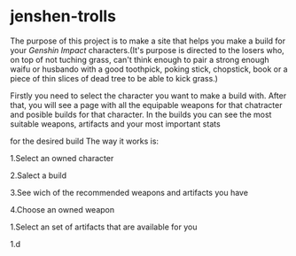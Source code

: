 # jenshen-trolls
The purpose of this project is to make a site that helps you make a build for your *Genshin Impact* characters.(It's purpose is
directed to the losers who, on top of not tuching grass, can't think enough to pair a strong enough waifu or husbando with a 
good toothpick, poking stick, chopstick, book or a piece of thin slices of dead tree to be able to kick grass.)

Firstly you need to select the character you want to make a build with. After that, you will see a page with all the equipable 
weapons for that chatracter and posible builds for that character. In the builds you can see the most suitable weapons, artifacts and your most important stats

for the desired build
The way it works is:

1.Select an owned character

2.Salect a build

3.See wich of the recommended weapons and artifacts you have

4.Choose an owned weapon


1.Select an set of artifacts that are available for you

1.d

